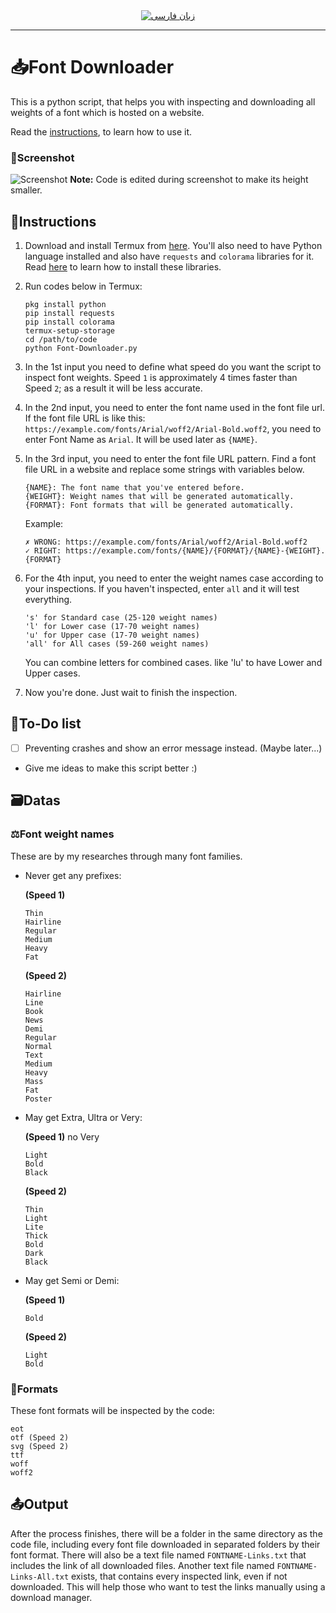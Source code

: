 <div align="center">
<a href="https://github.com/hamid0740/Font-Downloader/blob/main/README-fa.md"><img title="زبان فارسی" alt="زبان فارسی" src="https://img.shields.io/badge/lang-fa-50d890?labelColor=black&style=for-the-badge&logo=google-translate&logoColor=white"></a>
</div>

- - - -
# 📥Font Downloader
This is a python script, that helps you with inspecting and downloading all weights of a font which is hosted on a website.

Read the [instructions](#instructions), to learn how to use it.

### 📸Screenshot
![Screenshot](https://i.ibb.co/ww5rLkH/Font-Downloader-screenshot.jpg)
**Note:** Code is edited during screenshot to make its height smaller.

## 👣Instructions
1. Download and install Termux from [here](https://f-droid.org/en/packages/com.termux). You'll also need to have Python language installed and also have `requests` and `colorama` libraries for it. Read [here](https://www.geeksforgeeks.org/how-to-install-requests-in-python-for-windows-linux-mac/) to learn how to install these libraries.

2. Run codes below in Termux:
   ```
   pkg install python
   pip install requests
   pip install colorama
   termux-setup-storage
   cd /path/to/code
   python Font-Downloader.py
   ```

3. In the 1st input you need to define what speed do you want the script to inspect font weights. Speed `1` is approximately 4 times faster than Speed `2`; as a result it will be less accurate.

4. In the 2nd input, you need to enter the font name used in the font file url. If the font file URL is like this: `https://example.com/fonts/Arial/woff2/Arial-Bold.woff2`, you need to enter Font Name as `Arial`.
   It will be used later as `{NAME}`.

5. In the 3rd input, you need to enter the font file URL pattern. Find a font file URL in a website and replace some strings with variables below.
   ```
   {NAME}: The font name that you've entered before.
   {WEIGHT}: Weight names that will be generated automatically.
   {FORMAT}: Font formats that will be generated automatically.
   ```
   Example:
   ```
   ✗ WRONG: https://example.com/fonts/Arial/woff2/Arial-Bold.woff2
   ✓ RIGHT: https://example.com/fonts/{NAME}/{FORMAT}/{NAME}-{WEIGHT}.{FORMAT}
   ```

6. For the 4th input, you need to enter the weight names case according to your inspections. If you haven't inspected, enter `all` and it will test everything.
   ```
   's' for Standard case (25-120 weight names)
   'l' for Lower case (17-70 weight names)
   'u' for Upper case (17-70 weight names)
   'all' for All cases (59-260 weight names)
   ```
   You can combine letters for combined cases. like 'lu' to have Lower and Upper cases.

7. Now you're done. Just wait to finish the inspection.

## 📝To-Do list
* [ ] Preventing crashes and show an error message instead. (Maybe later...)
* Give me ideas to make this script better :)

## 🗃Datas
### ⚖Font weight names
These are by my researches through many font families.
* Never get any prefixes:

  **(Speed 1)**
  ```
  Thin
  Hairline
  Regular
  Medium
  Heavy
  Fat
  ```
  **(Speed 2)**
  ```
  Hairline
  Line
  Book
  News
  Demi
  Regular
  Normal
  Text
  Medium
  Heavy
  Mass
  Fat
  Poster
  ```
* May get Extra, Ultra or Very:

  **(Speed 1)** no Very
  ```
  Light
  Bold
  Black
  ```
  **(Speed 2)**
  ```
  Thin
  Light
  Lite
  Thick
  Bold
  Dark
  Black
  ```
* May get Semi or Demi:

  **(Speed 1)**
  ```
  Bold
  ```
  **(Speed 2)**
  ```
  Light
  Bold
  ```
### 📁Formats
These font formats will be inspected by the code:
```
eot
otf (Speed 2)
svg (Speed 2)
ttf
woff
woff2
```

## 📤Output
After the process finishes, there will be a folder in the same directory as the code file, including every font file downloaded in separated folders by their font format. There will also be a text file named `FONTNAME-Links.txt` that includes the link of all downloaded files.
Another text file named `FONTNAME-Links-All.txt` exists, that contains every inspected link, even if not downloaded. This will help those who want to test the links manually using a download manager.
